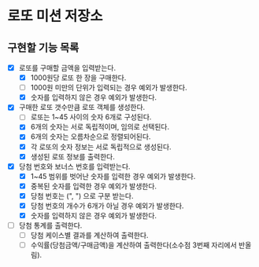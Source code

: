 # 로또 미션 저장소

## 구현할 기능 목록

- [x] 로또를 구매할 금액을 입력받는다.
    - [x] 1000원당 로또 한 장을 구매한다.
    - [ ] 1000원 미만의 단위가 입력되는 경우 예외가 발생한다.
    - [x] 숫자를 입력하지 않은 경우 예외가 발생한다.

- [x] 구매한 로또 갯수만큼 로또 객체를 생성한다.
    - [ ] 로또는 1~45 사이의 숫자 6개로 구성된다.
    - [x] 6개의 숫자는 서로 독립적이며, 임의로 선택된다.
    - [x] 6개의 숫자는 오름차순으로 정렬되어된다.
    - [x] 각 로또의 숫자 정보는 서로 독립적으로 생성된다.
    - [x] 생성된 로또 정보를 출력한다.
    
- [x] 당첨 번호와 보너스 번호를 입력받는다.
    - [x] 1~45 범위를 벗어난 숫자를 입력한 경우 예외가 발생한다.
    - [x] 중복된 숫자를 입력한 경우 예외가 발생한다.
    - [x] 당첨 번호는 (", ") 으로 구분 받는다.
    - [x] 당첨 번호의 개수가 6개가 아닐 경우 예외가 발생한다.
    - [x] 숫자를 입력하지 않은 경우 예외가 발생한다.

- [ ] 당첨 통계를 출력한다.
    - [ ] 당첨 케이스별 결과를 계산하여 출력한다.
    - [ ] 수익률(당첨금액/구매금액)을 계산하여 출력한다(소수점 3번째 자리에서 반올림).
